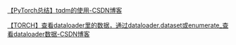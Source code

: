 [【PyTorch总结】tqdm的使用-CSDN博客](https://blog.csdn.net/wxd1233/article/details/118371404)

[【TORCH】查看dataloader里的数据，通过dataloader.dataset或enumerate_查看dataloader数据-CSDN博客](https://blog.csdn.net/xiong_xin/article/details/140228369)

